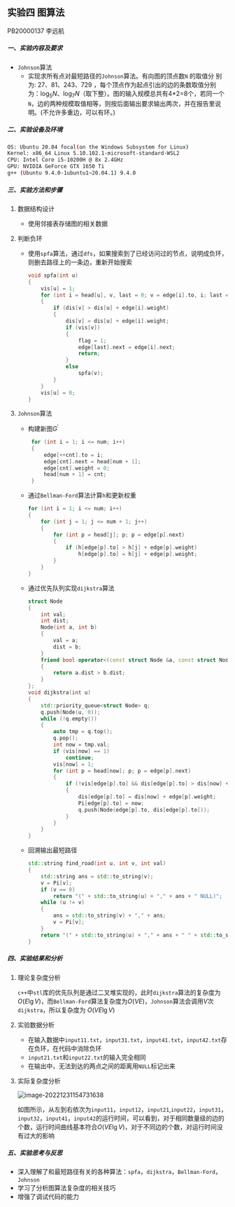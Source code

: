 ## 实验四 图算法

PB20000137 李远航

##### 一、实验内容及要求

- `Johnson`算法
    - 实现求所有点对最短路径的`Johnson`算法。有向图的顶点数`N` 的取值分 别为: 27、81、243、729 ，每个顶点作为起点引出的边的条数取值分别 为：$\log_{5}{N}$、$\log_{7}{N}$（取下整）。图的输入规模总共有4*2=8个，若同一个`N`，边的两种规模取值相等，则按后面输出要求输出两次，并在报告里说明。(不允许多重边，可以有环。)

##### 二、实验设备及环境

```bash
OS: Ubuntu 20.04 focal(on the Windows Subsystem for Linux)
Kernel: x86_64 Linux 5.10.102.1-microsoft-standard-WSL2
CPU: Intel Core i5-10200H @ 8x 2.4GHz
GPU: NVIDIA GeForce GTX 1650 Ti
g++ (Ubuntu 9.4.0-1ubuntu1~20.04.1) 9.4.0
```

##### 三、实验方法和步骤

1. 数据结构设计
    - 使用邻接表存储图的相关数据

2. 判断负环

    - 使用`spfa`算法，通过`dfs`，如果搜索到了已经访问过的节点，说明成负环，则删去路径上的一条边，重新开始搜索

        ```c++
        void spfa(int u)
        {
            vis[u] = 1;
            for (int i = head[u], v, last = 0; v = edge[i].to, i; last = i, i = edge[i].next)
            {
                if (dis[v] > dis[u] + edge[i].weight)
                {
                    dis[v] = dis[u] + edge[i].weight;
                    if (vis[v])
                    {
                        flag = 1;
                        edge[last].next = edge[i].next;
                        return;
                    }
                    else
                        spfa(v);
                }
            }
            vis[u] = 0;
        }
        ```

3. `Johnson`算法

    - 构建新图$G^{\prime}$

        ```c++
         for (int i = 1; i <= num; i++)
         {
             edge[++cnt].to = i;
             edge[cnt].next = head[num + 1];
             edge[cnt].weight = 0;
             head[num + 1] = cnt;
         }
        ```

    - 通过`Bellman-Ford`算法计算`h`和更新权重

        ```c++
        for (int i = 1; i <= num; i++)
        {
            for (int j = 1; j <= num + 1; j++)
            {
                for (int p = head[j]; p; p = edge[p].next)
                {
                    if (h[edge[p].to] > h[j] + edge[p].weight)
                        h[edge[p].to] = h[j] + edge[p].weight;
                }
            }
        }
        ```

    - 通过优先队列实现`dijkstra`算法

        ```c++
        struct Node
        {
            int val;
            int dist;
            Node(int a, int b)
            {
                val = a;
                dist = b;
            }
            friend bool operator<(const struct Node &a, const struct Node &b)
            {
                return a.dist > b.dist;
            }
        };
        void dijkstra(int u)
        {
            std::priority_queue<struct Node> q;
            q.push(Node(u, 0));
            while (!q.empty())
            {
                auto tmp = q.top();
                q.pop();
                int now = tmp.val;
                if (vis[now] == 1)
                    continue;
                vis[now] = 1;
                for (int p = head[now]; p; p = edge[p].next)
                {
                    if (!vis[edge[p].to] && dis[edge[p].to] > dis[now] + edge[p].weight)
                    {
                        dis[edge[p].to] = dis[now] + edge[p].weight;
                        Pi[edge[p].to] = now;
                        q.push(Node(edge[p].to, dis[edge[p].to]));
                    }
                }
            }
        }
        ```

    - 回溯输出最短路径

        ```c++
        std::string find_road(int u, int v, int val)
        {
            std::string ans = std::to_string(v);
            v = Pi[v];
            if (v == 0)
                return "(" + std::to_string(u) + "," + ans + " NULL)";
            while (u != v)
            {
                ans = std::to_string(v) + "," + ans;
                v = Pi[v];
            }
            return "(" + std::to_string(u) + "," + ans + " " + std::to_string(val) + ")";
        }
        ```

##### 四、实验结果和分析

1. 理论复杂度分析

    `c++`中`stl`库的优先队列是通过二叉堆实现的，此时`dijkstra`算法的复杂度为$O(E\lg{V})$，而`Bellman-Ford`算法复杂度为$O(VE)$，`Johnson`算法会调用$V$次`dijkstra`，所以复杂度为 $O(VE\lg{V})$

2. 实验数据分析

    - 在输入数据中`input11.txt`，`input31.txt`，`input41.txt`，`input42.txt`存在负环，在代码中消除负环
    - `input21.txt`和`input22.txt`的输入完全相同
    - 在输出中，无法到达的两点之间的距离用`NULL`标记出来

3. 实际复杂度分析

    ![image-20221231154731638](C:/Users/voyage/AppData/Roaming/Typora/typora-user-images/image-20221231154731638.png)

    如图所示，从左到右依次为`input11`，`input12`，`input21`,`input22`，`input31`，`input32`，`input41`，`input42`的运行时间，可以看到，对于相同数量级的边的个数，运行时间曲线基本符合$O(VE\lg{V})$，对于不同边的个数，对运行时间没有过大的影响

##### 五、实验思考与反思

- 深入理解了和最短路径有关的各种算法：`spfa`，`dijkstra`，`Bellman-Ford`，`Johnson`
- 学习了分析图算法复杂度的相关技巧
- 增强了调试代码的能力

